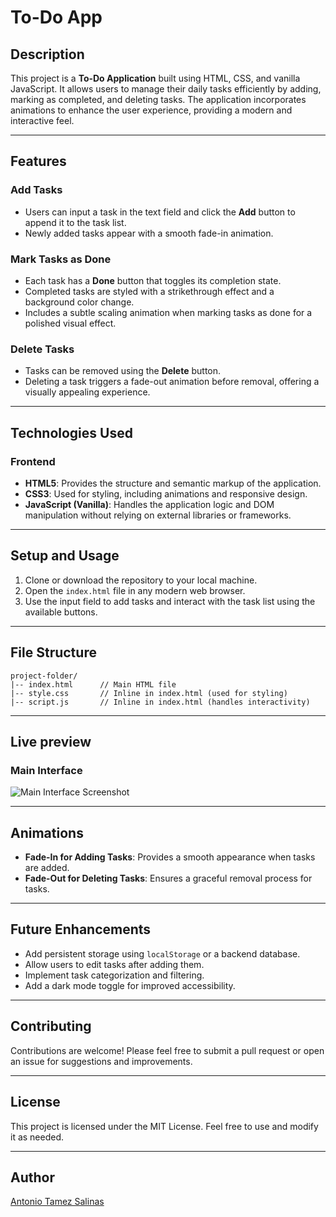 # To-Do App

## Description
This project is a **To-Do Application** built using HTML, CSS, and vanilla JavaScript. It allows users to manage their daily tasks efficiently by adding, marking as completed, and deleting tasks. The application incorporates animations to enhance the user experience, providing a modern and interactive feel.

---

## Features

### Add Tasks
- Users can input a task in the text field and click the **Add** button to append it to the task list.
- Newly added tasks appear with a smooth fade-in animation.

### Mark Tasks as Done
- Each task has a **Done** button that toggles its completion state.
- Completed tasks are styled with a strikethrough effect and a background color change.
- Includes a subtle scaling animation when marking tasks as done for a polished visual effect.

### Delete Tasks
- Tasks can be removed using the **Delete** button.
- Deleting a task triggers a fade-out animation before removal, offering a visually appealing experience.

---

## Technologies Used

### Frontend
- **HTML5**: Provides the structure and semantic markup of the application.
- **CSS3**: Used for styling, including animations and responsive design.
- **JavaScript (Vanilla)**: Handles the application logic and DOM manipulation without relying on external libraries or frameworks.

---

## Setup and Usage
1. Clone or download the repository to your local machine.
2. Open the `index.html` file in any modern web browser.
3. Use the input field to add tasks and interact with the task list using the available buttons.

---

## File Structure
```
project-folder/
|-- index.html      // Main HTML file
|-- style.css       // Inline in index.html (used for styling)
|-- script.js       // Inline in index.html (handles interactivity)
```

---

## Live preview

### Main Interface
![Main Interface Screenshot](https://antoniotamez.github.io/to-do)


 

---

## Animations
- **Fade-In for Adding Tasks**: Provides a smooth appearance when tasks are added.
- **Fade-Out for Deleting Tasks**: Ensures a graceful removal process for tasks.

---

## Future Enhancements
- Add persistent storage using `localStorage` or a backend database.
- Allow users to edit tasks after adding them.
- Implement task categorization and filtering.
- Add a dark mode toggle for improved accessibility.

---

## Contributing
Contributions are welcome! Please feel free to submit a pull request or open an issue for suggestions and improvements.

---

## License
This project is licensed under the MIT License. Feel free to use and modify it as needed.

---

## Author
[Antonio Tamez Salinas](https://github.com/AntonioTamez)

